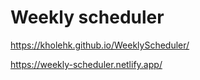 # Weekly scheduler

https://kholehk.github.io/WeeklyScheduler/

https://weekly-scheduler.netlify.app/
